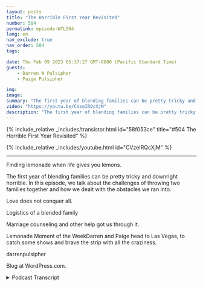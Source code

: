 ```yaml
---
layout: posts
title: "The Horrible First Year Revisited"
number: 504
permalink: episode-WTL504
lang: en
nav_exclude: true
nav_order: 504
tags:

date: Thu Feb 09 2023 05:37:27 GMT-0800 (Pacific Standard Time)
guests:
    - Darren W Pulsipher
    - Paige Pulsipher

img: 
image: 
summary: "The first year of blending families can be pretty tricky and downright horrible. In this episode, we talk about the challenges of throwing two families together and how we dealt with the obstacles we ran into.Listen to this EpisodeLove does not conquer all.For those of you that think everything has been rosy. It has not.This has brought up some tension and memories of the hard times. Sacramento Airport.We were naive enough that we thought love would be able to handle all of the problems we faced. That helped but was not enough.Everything was hard.Meshing kids. We had two 16-year-olds that were completely different from different kinds of friends. One very social and another not very social at all. You cannot force them to be friends; they don’t want to be. Now they are excellent friends.Meshing rules. Is there a double standard for some of the kids? Or is everything the same?Meshing discipline. Understanding boundaries with stepkids was rigid. Older kids and younger kids.Expectations for a clean house.  Darren’s idea of cleaning is picked up. Not clean. Paige wanted things cleaned.Logistics of a blended familyMovingLogistics. What to keep, what to throw out? Where do we fit everything? Two households crammed into one place.Moving kids from schools, friends, and church. Etc.Paige and the kids are trying to overcome feeling like guests in the house.Finances were hardFood was hard, what to cook, what did kids like, what did they not like. How much to cook?Going to church in the same congregation as Darren’s Ex-WifeWhose friends are whose? Who can I talk to? Who do I vent to, etc.?Going out to dinner was a challenge. Soda or water? Why was it contentious?Remember your kids in the changesKids have such little control over the situation, so they want some control over it. Mountain Dew (Jake), Jacob with his long hair.The kids need to feel like they have some control and some say. Marriage counseling and other help got us through it.Marriage Counseling was a big win for us.The night we got engaged was our first counseling session.Consistently working with a counselor allowed us to establish communication patterns faster. Something we needed to navigate all of the stuff we brought with us. Kids, Exes, jobs, debt, etc.Empathy – Get in the trenches with each other. Instead of getting upset with what they are feeling, try to understand it. And why they are feeling that.Give your spouse the benefit of the doubt. Assume the best first.Don’t find fault with your spouse; you will find it.Communication, laughter, alone time, intimacy, not wanting to fail.Lemonade Moment of the WeekDarren and Paige head to Las Vegas, to catch some shows and brave the strip with all the craziness."
video: "https://youtu.be/CVzeIRQcXjM"
description: "The first year of blending families can be pretty tricky and downright horrible. In this episode, we talk about the challenges of throwing two families together and how we dealt with the obstacles we ran into.Listen to this EpisodeLove does not conquer all.For those of you that think everything has been rosy. It has not.This has brought up some tension and memories of the hard times. Sacramento Airport.We were naive enough that we thought love would be able to handle all of the problems we faced. That helped but was not enough.Everything was hard.Meshing kids. We had two 16-year-olds that were completely different from different kinds of friends. One very social and another not very social at all. You cannot force them to be friends; they don’t want to be. Now they are excellent friends.Meshing rules. Is there a double standard for some of the kids? Or is everything the same?Meshing discipline. Understanding boundaries with stepkids was rigid. Older kids and younger kids.Expectations for a clean house.  Darren’s idea of cleaning is picked up. Not clean. Paige wanted things cleaned.Logistics of a blended familyMovingLogistics. What to keep, what to throw out? Where do we fit everything? Two households crammed into one place.Moving kids from schools, friends, and church. Etc.Paige and the kids are trying to overcome feeling like guests in the house.Finances were hardFood was hard, what to cook, what did kids like, what did they not like. How much to cook?Going to church in the same congregation as Darren’s Ex-WifeWhose friends are whose? Who can I talk to? Who do I vent to, etc.?Going out to dinner was a challenge. Soda or water? Why was it contentious?Remember your kids in the changesKids have such little control over the situation, so they want some control over it. Mountain Dew (Jake), Jacob with his long hair.The kids need to feel like they have some control and some say. Marriage counseling and other help got us through it.Marriage Counseling was a big win for us.The night we got engaged was our first counseling session.Consistently working with a counselor allowed us to establish communication patterns faster. Something we needed to navigate all of the stuff we brought with us. Kids, Exes, jobs, debt, etc.Empathy – Get in the trenches with each other. Instead of getting upset with what they are feeling, try to understand it. And why they are feeling that.Give your spouse the benefit of the doubt. Assume the best first.Don’t find fault with your spouse; you will find it.Communication, laughter, alone time, intimacy, not wanting to fail.Lemonade Moment of the WeekDarren and Paige head to Las Vegas, to catch some shows and brave the strip with all the craziness."
---
```


<div>
{% include_relative _includes/transistor.html id="58f053ce" title="#504 The Horrible First Year Revisited" %}

{% include_relative _includes/youtube.html id="CVzeIRQcXjM" %}
</div>

---

Finding lemonade when life gives you lemons.

The first year of blending families can be pretty tricky and downright horrible. In this episode, we talk about the challenges of throwing two families together and how we dealt with the obstacles we ran into.

Love does not conquer all.

Logistics of a blended family

Marriage counseling and other help got us through it.

Lemonade Moment of the WeekDarren and Paige head to Las Vegas, to catch some shows and brave the strip with all the craziness.

darrenpulsipher

Blog at WordPress.com.



<details>
<summary> Podcast Transcript </summary>

<p>﻿1</p>
<p>Okay, so we had an epiphany.</p>
<p>We should go back and visitour most listened to episode ever.</p>
<p>Yeah, because peoplelike the nitty gritty, don't they?</p>
<p>They do.</p>
<p>And it was fascinatingbecause we both sat inthe kitchen last nightand listened to this episode,which was the sixth episode we did,produced four years ago in March.</p>
<p>Called The Horrible First Year.</p>
<p>And it was fascinating listening to it.</p>
<p>When you say.</p>
<p>Yeah.</p>
<p>Because you don't like listeningto the podcast, do you?</p>
<p>I don't because I'm just I'mso critical of myself.</p>
<p>I'm like, Oh, why do I say that?</p>
<p>And why do I do that?</p>
<p>And why do I?</p>
<p>Yeah, So I don't typically liketo listen to our episodes.</p>
<p>I listento them because I learn new things.</p>
<p>And it was fascinatingwhen we talked about it, you were like,</p>
<p>Is that still bothering you,what we talked about last time?</p>
<p>No, I was like, Well,that's still bothering me.</p>
<p>It's been four years, honey.</p>
<p>Uh huh.</p>
<p>And you even said,</p>
<p>I remember why we did thisepisode, and I had no clue.</p>
<p>But you remembered somethingthat happened at the airport.</p>
<p>I remember that we were talking about thisepisode at when we were at the airport.</p>
<p>We were outlining it and we got in a big</p>
<p>I shouldn't say a big fight.</p>
<p>We're not getting a big fight,but we got in an argument.</p>
<p>Yeah, that I was upset with you about.</p>
<p>I do remember.</p>
<p>I remember that.</p>
<p>But I was like, Oh yeah, I remember.</p>
<p>I had no clue what she was talking aboutbecause I had forgivenyou for that incident.</p>
<p>You're so gracious. Thank you.</p>
<p>So let's get into it.</p>
<p>When when we firsttalked about the horrible first year,</p>
<p>I think almost anyone that goes through ablended family runs into the same issues.</p>
<p>When you first throw two familiestogether,is tough.</p>
<p>It is really tough.</p>
<p>It is really tough.</p>
<p>One of the reasons we did that episodefour years ago was because my friendhad told me that</p>
<p>Because you said that was our six episode.</p>
<p>Yeah, it was six.</p>
<p>So that our first five episodes,even though she was enjoying themand she thought they were really good,they were a little too rosy.</p>
<p>She was like,</p>
<p>You're making blended families seem,you know, a little too Pollyanna.</p>
<p>And so that's why we did the episodethe Horrible First year, and it has beenour most listened to episode,like by far, far.</p>
<p>Maybe this one will be second.</p>
<p>Because they see the title the horrible</p>
<p>First Year.</p>
<p>They're like, Ooh, let's hear all that,you know, nitty gritty stuff.</p>
<p>So when we went into getting marriedand blending our familiesand at the time, so you guys not</p>
<p>Paige has four children.</p>
<p>I have six.</p>
<p>If you don't knowthat you haven't been listening.</p>
<p>And when we first got married,you had two at home,and I had five at home.</p>
<p>Five and a half?</p>
<p>Yeah, correct. Right. Yep.</p>
<p>So we were throwing seven kids togetherin one houseand we thought the lovewe had for each otherwould just flourish and blossomand conquer all problems that we had.</p>
<p>Yeah, we really did.</p>
<p>We did. Like, that's not even a joke.</p>
<p>Like, we were like, the kids get along,</p>
<p>We like each other's kids.</p>
<p>We love each other.</p>
<p>So this is all goingto be fine and dandy. Andit I mean, I guess it was fine and dandy.</p>
<p>Well, it worked out.</p>
<p>It worked out, but gosh,</p>
<p>I don't know that it was fine and dandy.</p>
<p>It was hard.</p>
<p>It was hard.</p>
<p>It was. Hard.</p>
<p>In fact,listening to the episode last night.</p>
<p>It brought back some p some trauma.</p>
<p>It did.</p>
<p>And it brought backlike I didn't remember.</p>
<p>I think I said,how many times in that first yeardid I get in the car and drive away?</p>
<p>I didn't remember that.</p>
<p>I did remember You said five times.</p>
<p>Yeah, I think five times I had gottenin the car and said, I'm out of here.</p>
<p>Not like out of the marriageor out of the family,but I can't take this anymore.</p>
<p>I need my space.</p>
<p>I did not remember that.</p>
<p>So it's okay if you get in the carand drive, you know, some place.</p>
<p>Come back.</p>
<p>Just come back. Yeah, just come back.</p>
<p>You might need a little space for a minutebecause it is hard.</p>
<p>It's hard to. Well,what were the hard parts?</p>
<p>What were they what would you saywere the hardest parts of that first year?</p>
<p>I would say the hardest parts weremeshing our roles and our personalities.</p>
<p>When it came to dealing with the kids andand disciplining thingslike that, I would say that was probablyone of the hardest things.</p>
<p>And continuesto be one of the hardest things. Yes.</p>
<p>I mean, you had been,you know, raising your kids for 20 years.</p>
<p>I'd been raising my kidsfor over 20 years.</p>
<p>We had different styles, differentyou know what I mean?</p>
<p>Like and now all of a sudden, it's like,whoa, like,</p>
<p>I'm not okay with thatand you're not okay.</p>
<p>Like, that was that was tough.</p>
<p>It was tough.</p>
<p>So in that first year,</p>
<p>I understand where your boundaries arewith your step kids is really important.</p>
<p>Yes. And we we had mentioned thatlike with the older kids,</p>
<p>I did not parent your older kids.</p>
<p>You did not parent my older kids. Like.</p>
<p>No, that's that's to me,that's a hard no, you've got to step back.</p>
<p>Well, within reason.</p>
<p>What do you mean?</p>
<p>Well, then our kids reallydid anything extraordinarily bad.</p>
<p>But if they had if well, and there werethere were a couple of timeswhere I stepped in one specific waywhere you had had itand all the kids were not doing well.</p>
<p>I mean, the house was a disasterand they felt my wrath, all seven of them.</p>
<p>I did not distinguish,am I going to yell at my kids?</p>
<p>Yes, that's true.</p>
<p>I'm going to yell at all of them.</p>
<p>So in that case, yes, there wasthere was me parenting.</p>
<p>Right.</p>
<p>But when it comes to teenagers, it'sit's tricky.</p>
<p>It is tricky.</p>
<p>But yeah, so that was one of theand then meshing the rules, right?</p>
<p>Like we now have seven kids in the house,five from onefamily, two from another.</p>
<p>We had seven different schedules.</p>
<p>We had people coming and going.</p>
<p>People were dropping backpacksand books and shoes.</p>
<p>And there's nine people living in this.</p>
<p>It was it was it was a little crazy.</p>
<p>We had to mesh some rules.</p>
<p>And yeah, it was interestingbecause the kids would</p>
<p>I think they at the beginning,the kids would say,</p>
<p>I was more of the strictone and disciplinarianand you weren't.</p>
<p>You were the more fun one.</p>
<p>But there were certain things that you didnot budgeon, which I thought was wonderful.</p>
<p>You taught me how to not budge on things,even though the kids would consider memore strict.</p>
<p>Yeah, yeah.</p>
<p>I think it's interesting because I think</p>
<p>I am probably the more strict one.</p>
<p>I think it's just I come about thingsdifferently than you do.</p>
<p>So, you know, I mean. Yeah.</p>
<p>And so, yeah, like, I don't bend on.</p>
<p>You're not going to sit hereand throw a fit and yell at all of us.</p>
<p>You're going to go to your roomand you're going to throw that fit.</p>
<p>And when you're done throwing a fit,we'd love to talk to youand see what's going on,but that's not appropriatefor you to subjectall of us to your craziness.</p>
<p>Craziness.</p>
<p>And that goes for anyonethat goes for myself, likeremove yourself from the situationwhen you are feeling out of control.</p>
<p>Or even even the cleanliness of the house.</p>
<p>You like the house fixed upand you crack the whip on the kidsa couple of times and even pulled outthe big crack the whip, which was me.</p>
<p>Well,</p>
<p>I felt like I probably wasn't like thatbefore I married youbecause I didn't have as many kids.</p>
<p>We had to.</p>
<p>Yeah, I only had two at home,but we had to likewe had to set down some boundaries.</p>
<p>Ah, it was, it was not good.</p>
<p>Like the state of the house was not good.</p>
<p>So it was like, okay, we've got to.</p>
<p>So these were joint rules that we didthat applied to everyone then, right?</p>
<p>Yeah.</p>
<p>Yeah, for sure.</p>
<p>But you,you said there were some double standards.</p>
<p>I did.</p>
<p>What I had.</p>
<p>At sometimes is there double standardsor is everyone have the same rules</p>
<p>When we first got marriedand blended these kids together?</p>
<p>Well, I mean, I guess I don't consider itdouble stack odds.</p>
<p>But yes, I do believe in what I think.</p>
<p>We both believe that different kidscall for differentdiscipline. Discipline, but the.</p>
<p>Rules are the same.</p>
<p>Like you have to be home at midnight.</p>
<p>You have to be home at midnightlike you. What?</p>
<p>I mean, like the rules.</p>
<p>But yeah, different.</p>
<p>You have to come outdifferent kids in different ways.</p>
<p>And like some of our kidsjust looking at themthe wrong way, like,</p>
<p>I'm disappointed in you.</p>
<p>Look. Yeah, they're really upset.</p>
<p>They're upset.</p>
<p>They would crumbleand change your attitude. Yeah.</p>
<p>There's other kids that are like,</p>
<p>That's all you got from me.</p>
<p>Oh, look, who cares?</p>
<p>So. Oh,you took away my phone for a month.</p>
<p>Yeah,</p>
<p>I don't care. Right. And some kids, you.</p>
<p>If you say you, I'm taking away a bookfor a week and they would be devastated.</p>
<p>So. Yes. Sothat'swhat we that's what we mean by that. Yes.</p>
<p>That is what we mean.</p>
<p>But the rules needto be somewhat consistent.</p>
<p>So be careful with your rulemaking.</p>
<p>Yes. Yes.</p>
<p>If they feel like,oh, wait, that's her biological child.</p>
<p>So they're getting preferential treatment.</p>
<p>Right.</p>
<p>And we did have to havethose conversations with some of our kidsand say, listen, this kid over hereis having a hard time right now.</p>
<p>I know you think thatthis might not be fair because you thinkthat, you know,they're getting more leniency.</p>
<p>Well, you got to give this kid a littlebit of grace because of this hard time.</p>
<p>They're goingwe we did have those conversations withsome of our kids because that's not fair.</p>
<p>Well, kids, we're in a divorce situation.</p>
<p>Guess what? Life is definitely not fair.</p>
<p>We all know this already.</p>
<p>It's like life is not fair.</p>
<p>And there are reasonssometimes why life is unfair.</p>
<p>And we were trying to get themto understand that.</p>
<p>The other thingthat was difficult at the beginningand I've seen with other familiesis meshing kids.</p>
<p>And what we mean here is the relationshipsbetween those kids.</p>
<p>Yeah.</p>
<p>And in that first yearwhen we when we got married,we had three adult childrenout of the house already in college.</p>
<p>You're off on church missions or whateverthe case may be.</p>
<p>And seven at homeand the kids are were already gone.</p>
<p>We didn't worry about meshing,but the kidsat home most definitely were livingunder the same house.</p>
<p>And we were a little bit concerned abouthow do we get these kids tolike each other enough where, yeah, youknow, there wasn't heartache in the house.</p>
<p>Well, I think what we learnedand what we learn even more now isyou can't force anyyou can't force the kids to be friends.</p>
<p>You can't force them to like each other.</p>
<p>In fact, probablythe more they feel that you're forcing it,the more they're going to push back.</p>
<p>But you have to provide opportunities andto become closer with each other.</p>
<p>So, you know, a fun family activity.</p>
<p>You've justyou've got to provide those activities.</p>
<p>So we we did not didwould you say we required the kidsto go to those activities that we had?</p>
<p>No, we didn't, because there were timeswhen some of the older kids didn't come.</p>
<p>We did not requirewe highly encouraged it,but no, we did not require it.</p>
<p>But we were like, Hey, it really be greatif we could all go do this.</p>
<p>I think we set the expectation there.</p>
<p>So yeah, Hey, you need to come.</p>
<p>Yeah,we really, really want you to come, right?</p>
<p>And I would say our two oldest in our homeat the time were Jake and Dallin.</p>
<p>They're two weeks apart from each other.</p>
<p>They were like two shipspassing in the night.</p>
<p>Very different personalities, Extreme,different personalities.</p>
<p>Didn't really they.</p>
<p>They didn't not get along.</p>
<p>They just didn't.</p>
<p>They didn't connect.</p>
<p>Connect at all.</p>
<p>Not until they left the house.</p>
<p>Well,they didn't not like each other, though.</p>
<p>That's the thing is it wasn't like. Oh,they hated each other.</p>
<p>No, it wasn't all.</p>
<p>It was just like, you do your thing,</p>
<p>I'll do mine. Peace out.</p>
<p>You know what I mean?</p>
<p>It was just that type of thing.</p>
<p>Wasn't any kind of contention.</p>
<p>But then they.</p>
<p>Yeah, they, they lived in the same townwhen they went to college and.</p>
<p>And they became good friends and.</p>
<p>But we justyou can't force it, right? You can't.</p>
<p>I mean, even though we wanted these 216year olds at the timeto become good friends,you cannot force that.</p>
<p>You can't.</p>
<p>Now, we had an interesting situationbecause there's an age gap betweenthe three youngest children, which areonly what are they, only two years apart.</p>
<p>The three youngest.</p>
<p>Yeah, Yeah, two years apartbetween the three youngest.</p>
<p>And then there's an age gap of six yearsbetween the older set of kids.</p>
<p>So the three youngest kids, when we gotmarried were four, five and six years old,still very young,where the the next youngest one was 12.</p>
<p>And then we had ahow, 14 and then 216 year olds at home.</p>
<p>So it was very different.</p>
<p>The teenagers had already been somewhatraised by us, but the three little ones,we call them the Three Amigos,we raised them together.</p>
<p>So it was a very different dynamic. Itso when we first gotmarried, you had been livingin was a four bedroom house.</p>
<p>And I had a six, seven bedroom house.</p>
<p>I had five kids.</p>
<p>You had two, But we had all of our stuff.</p>
<p>Yep. Right.</p>
<p>You'd been in your house for some time.</p>
<p>How many years was it?</p>
<p>Can we like either eight, nine years.</p>
<p>Eight or nine years?</p>
<p>And then I had just moved into this housethat that we're living in now.</p>
<p>Still.</p>
<p>But we still had 20 years of stuffthat all had to come together.</p>
<p>So that was an interesting situation.</p>
<p>Yeah, itit really is like that's very differentin blended familiesbecause you have two householdsworth of stuffthat you're nowcondensing into one householdand that doesn't happenwhen you first get married, right?</p>
<p>You've got barely any stuff,you know, a little bit of myselfand a little bit of your stuffand no kids, you know, Sothat was interesting.</p>
<p>But little tiny things likehow many sets of silverware do we really?</p>
<p>Yeah.</p>
<p>How many frying pans do we need?</p>
<p>How many cups do we need?</p>
<p>How many towels do we need?</p>
<p>You Just stuff that we both had.</p>
<p>And then what?</p>
<p>Who are we throw out?</p>
<p>What are we throwing away?</p>
<p>I was like, Well,maybe she likes these plates.</p>
<p>And yeah, you know.</p>
<p>It's tricky and you don't want your kidsto go, Oh, great.</p>
<p>So she just came alongor he just came along.</p>
<p>So we just got rid of all of our towelsand all of our dishes, like, you know,</p>
<p>I mean, things that they're comfortablewith, and now we're tossing things.</p>
<p>Anyway, it's it's tricky, but we didwe kind of just went through things mean.</p>
<p>All right. We don't need five frying pans.</p>
<p>Let's get rid of three.</p>
<p>You know what I mean?</p>
<p>We we really did have to do that.</p>
<p>Yeah, Yeah, that. Just sounds trivial.</p>
<p>It's not trivial. It's a lot of work.</p>
<p>It is.</p>
<p>And there's a lot of emotiontied to it, too, for some reason. Yes.</p>
<p>And it wasit was very tricky, I would say.</p>
<p>Now, if we had to do it over again,we would have sold this houseand bought a new house together.</p>
<p>Really? Absolutely.</p>
<p>Because this house I just boughtsix months earlier.</p>
<p>I understand that. Right.</p>
<p>So where would you want to live?</p>
<p>Well, that's fine.</p>
<p>We could have lived herelike we didn't have to move away. But.</p>
<p>Yeah. Why? Why would you say that, though?</p>
<p>That iswhen you move into someone else's housethat they've been living inand their kids have been living in.</p>
<p>I think my kids and myself,we felt like guest in the housefor some time now for a really long time.</p>
<p>But four months, it was like, Oh,that's your space, not ours or, you know,</p>
<p>I mean, just.</p>
<p>That could be. Tricky.</p>
<p>I, I definitely think my advice would beto people that are blending familiesto not move into one of your houses,to sell both of them, or if you'rerenting to stop renting all themand get a new house to get those interest.</p>
<p>And here's our new housewith our new space, with our new family,our new adventure, right together,not high.</p>
<p>We're here into your house now.</p>
<p>And I can see that.</p>
<p>So, yes, that would</p>
<p>I would definitely advise that for sure.</p>
<p>Now, another thing thatwe ran into and well, andit was interesting when we first had this,it was the food billwhen we first got married.</p>
<p>Oh, my goodness, it was crazy.</p>
<p>Oh, finances were hard in the beginning.</p>
<p>It was really.</p>
<p>Hard. Well, especially becausewe were relying just on my salary. Right.</p>
<p>And I was paying childsupport and alimony at the time, too,because you quit your jobjust because of the logisticsof having seven kidsgoing in seven different directions,five of which needed to be driven around.</p>
<p>And my job was 40 minutes away.</p>
<p>So yeah.</p>
<p>It was yeah,it was just like, Can't, can we do this?</p>
<p>And you didn't work at home at the time.</p>
<p>You were in the officeevery day or traveling.</p>
<p>So yeah, it was almost impossiblefor me to keep working.</p>
<p>And you obviouslyhad the bigger salary, sothat was hard.</p>
<p>But yes.</p>
<p>The food bill, the first month we sat downand looked at it was, Holy cow,what just happened?</p>
<p>Well, you came to me and you were like,</p>
<p>So we need to have a talk.</p>
<p>And I'm like, About what?</p>
<p>You're likethe food bill Now,</p>
<p>I had come from a situationwhere I was on a very strict budgetwith food.</p>
<p>I was spending$75 a week to feed my familyand I was doing it like thatwas what I had to do, and I did it.</p>
<p>So then I marry you and I'm like,</p>
<p>Oh dear, makes good money.</p>
<p>You know,</p>
<p>I don't have to worry about the food.</p>
<p>But like,we never talked about the food bill.</p>
<p>When we got married.</p>
<p>It was ten timeswhat you were normally spending.</p>
<p>Yeah, literally ten times.</p>
<p>It was not ten times.</p>
<p>No, we. Were spending money.</p>
<p>It was Oh, yeah, it was 20 $800. Right.</p>
<p>That first month</p>
<p>I spent 2800 or we spent. Yes.</p>
<p>Like I literally felt like</p>
<p>I was going to throw up.</p>
<p>I was like, What?</p>
<p>What?</p>
<p>And I, I didn't know how to cook forso many people.</p>
<p>I was over cooking and making huge amountsand I didn't know what the kids likedand what they didn't like.</p>
<p>It was all it was stuff.</p>
<p>It was all really hard.</p>
<p>And we were having two dinners a nightat that time because the kids swam.</p>
<p>So yes, not too different.</p>
<p>Didn't like not two different meals.</p>
<p>I want people to make sure theyunderstand we weren't makinghamburgers andthen spaghetti because some of the kidsdidn't like hamburgers.</p>
<p>No, no, no.</p>
<p>It was yeah, the kids swam.</p>
<p>They ate some dinnerbefore they went to swim.</p>
<p>And then they came homeand ate more. Yeah.</p>
<p>And they came home and ate some more, so.</p>
<p>But yeah, so that was tricky.</p>
<p>So I would saymaybe have these conversationsbefore you get married, like, hey,you know,you just went from three people to ninepeople.</p>
<p>Let's set a budget from the grocery storeand let's figure out, you know, let'sand maybe talk more about,you know,these are a lot of the meals that my kidslike and these are the kids, you know,things like that.</p>
<p>I think we actually didpretty good on on the mealsharing, don't you think?</p>
<p>I mean, as far as you broughtsome really cool recipes toto the family that the kids love today.</p>
<p>Yeah. Yeah. So and then I had some too.</p>
<p>So that part turned out,except we had a couple of picky eaterswhen we first emerged.</p>
<p>Oh, yes, we did. Oh.</p>
<p>We did. I was so frustrated.</p>
<p>And yeah, I think we wanted to handle thatdifferently too.</p>
<p>Oh yes, we did.</p>
<p>So I'm like, fine, if you want to eatchicken nuggets every day, who cares?</p>
<p>Here's the chicken nuggets.</p>
<p>And you're like, No, they need to eat.</p>
<p>And so we actually compromised on that.</p>
<p>Yeah.</p>
<p>And our rule was we weren'tgoing to make anything special for anyone.</p>
<p>This was our day.</p>
<p>I would have been crazy.</p>
<p>That would have been crazy.</p>
<p>So we made this meal.</p>
<p>Now, if you don't like somethingthat we cooked, you have to try one biteand then you can fill up on allthe other things that are at the table.</p>
<p>But we're not going to gomake you another meal.</p>
<p>We're not going to gomicrowave your chicken nuggets,but fill up on whatever you like here.</p>
<p>That was a good call.</p>
<p>That was a good compromise because, yeah,</p>
<p>I think you were more of like the clearyour plate type of person. And I.</p>
<p>Grew up that. Way. Yeah.</p>
<p>I've never been a clearyour plate type of person.</p>
<p>I'm like, if you're full, stop eating.</p>
<p>If you don't like it, don't evendo. Another logistics thingthat was difficult was going to churchbecause when when I bought this housespecifically down the street from my ex,so my kids could easily transitionbetween homes.</p>
<p>Yeah.</p>
<p>Which means we werein the same congregation at church.</p>
<p>A little uncomfortable.</p>
<p>A little,a little.</p>
<p>A lot uncomfortable. A lot uncomfortable.</p>
<p>But would you say it was worth it?</p>
<p>Absolutely.</p>
<p>That someone has to ask me that today.</p>
<p>They saidif you had to do that over again,would you not be in the same congregation?</p>
<p>I said, absolutely we would.</p>
<p>I would still do the same thing over againtoday,even though it was so uncomfortableand really hard.</p>
<p>Really, really hard, I would still dothe same thing over again.</p>
<p>Well, why why would you do that?</p>
<p>Because that waswhat was best for the kids.</p>
<p>It was best to keep the kidsin the same congregate sessionevery single week with their friendswith the consistency.</p>
<p>Right.</p>
<p>They're already switching back and forthbetween houses.</p>
<p>We don't need them switching back andforth between churches every single week.</p>
<p>So what was the hardest part then?</p>
<p>I mean, it uncomfortable.</p>
<p>Why was it uncomfortable?</p>
<p>Well, because I came into this, right?</p>
<p>You guys had already beenin this congregation for.</p>
<p>A. Year. A year? Yeah.</p>
<p>I didn't know who wanted to be my friend,who I thoughtwas just trying to be my friend,to get maybe information out of me.</p>
<p>Like, I just didn't know</p>
<p>I was being paranoid, you know?</p>
<p>I mean, like, I just.</p>
<p>Who are, you know, your ex's friends?</p>
<p>And they were like,</p>
<p>I want to be friends with everyone.</p>
<p>I was finewith being friends with everyone.</p>
<p>But Iyou know, I just I just I felt like I wasjust in some kind of landmine situation.</p>
<p>I just did not know how to deal with it.</p>
<p>And it took me about a year and a half,</p>
<p>I would say, before I went, you know what?</p>
<p>I'm just going to be me.</p>
<p>And if people want to be friends with me,they can be friends with me.</p>
<p>If they don't, that's their choice.</p>
<p>And I'm not going toworry about every little thing</p>
<p>I say, like I'm just going to be me.</p>
<p>And it became a lot better.</p>
<p>But yeah, was challenging too.</p>
<p>It was it was challengingand challenging for peoplein the congregation to how can I talk towho can I know right?</p>
<p>They don't want to seem like they're,you know, betraying anyone'sfriendship by talking.</p>
<p>Yeah, it was it is very tricky.</p>
<p>Is very tricky.</p>
<p>But like I said,</p>
<p>I would still do it over againbecause that was best for the kids,for sure.</p>
<p>Okay, Let's talk about another challengegoing out to dinner.</p>
<p>Oh, gosh.</p>
<p>At a restaurant.</p>
<p>Now, you were used to only three.</p>
<p>I wasused to already six or seven or eight.</p>
<p>And now when my other kids were home.</p>
<p>Right.</p>
<p>I have four kids.</p>
<p>So there was six of usthat would you know, that wasthere were six in our family.</p>
<p>But now we're talking nine. Yeah.</p>
<p>First off, it's hard to find a placethat will take nine people.</p>
<p>Yeah.</p>
<p>And then the big soda incident.</p>
<p>And this is the one that.</p>
<p>I just, I,we talked about this last night.</p>
<p>I still don't understand here.</p>
<p>We didn't have a lot of moneyin my first marriage,and we didn't drink soda at home.</p>
<p>Like I said, we were on a tight food billwhen we went out to dinner,which wasn't very often.</p>
<p>It was a treat, right?</p>
<p>It was a treat to go out to dinnerand yeah, sure, kids get a soda, right?</p>
<p>That's how we didwhen we went out to dinner.</p>
<p>And you were of theyou probably more often than we eat.</p>
<p>Yeah, we did. But.</p>
<p>And you were like, well, why get a sodathat adds, you know, two bucks per person?</p>
<p>So why, why do that?</p>
<p>And yeah, it was funny.</p>
<p>There wasthere was contention because I was like,</p>
<p>Why are you falling on your sword on soda?</p>
<p>Like, I just couldn't understand.</p>
<p>I was trying to figure out whyyou were falling on your sword on soda.</p>
<p>Well, I was just like,why not just let that go?</p>
<p>Like, my kids are used to having a sodaat dinner, so why not now?</p>
<p>Let your kids have soda dinner.</p>
<p>What's the big deal?</p>
<p>It's, you know, only 20 bucks.</p>
<p>And. Yes, seriously, it was.</p>
<p>It's I.</p>
<p>Know this sounds stupid, people,but this was probablyone of the biggest contentious thingsthat and the and theand the big caffeine debate was a bigwas a big thing in our family.</p>
<p>So and I was just like, dude, let it go.</p>
<p>Like, let it go.</p>
<p>And it's really not a thing anymore.</p>
<p>No, no, no.</p>
<p>It's not a it's not a thing anymore.</p>
<p>If our kids get soda at dinner,that's fine. We'll pay for it.</p>
<p>We don't care. It's fine.</p>
<p>If they get a caffeinated soda at dinner,that's fine too.</p>
<p>We don't care.</p>
<p>It's fine.</p>
<p>But, yeah, in the very beginning,like you were really.</p>
<p>You were really, like,</p>
<p>No, we're not doing that.</p>
<p>And I was just like, Why?</p>
<p>So yeah, that was that was that was.</p>
<p>Because I said so that doesn't count.</p>
<p>That's just. No, that doesn't.</p>
<p>Especially when you're blending families,that.</p>
<p>Doesn't count, that doesn't know.</p>
<p>You don'tget to see that much in blended familiesbecause I said sothat is a thing in the past,if you wanted to say that before,don't say that now.</p>
<p>It's all about it's all about compromise.</p>
<p>And you got to figureyou got to figure things out.</p>
<p>Yeah.</p>
<p>And and you do have to compromiseand and decide what you want to fallon your sword about and decide,is this a good ideaor not?</p>
<p>Okay.</p>
<p>Now, one thing that we did dothat helped us through that first year waswe went to marriage counseling.</p>
<p>In fact, the day we got engaged,we were in marriage counseling.</p>
<p>That is true.</p>
<p>That is true.</p>
<p>And we we were listening backto our episode from four years ago.</p>
<p>We're talking about how we got engaged.</p>
<p>And then we went to marriage counselingand then we went out to dinnerand we went to Olive Garden.</p>
<p>And last night we go,</p>
<p>Why do we go to the Olive Garden?</p>
<p>You know,we could have gone to the fancy like.</p>
<p>We still don't know whywe went to the olive.</p>
<p>I don't know if it was rightnext to our marriage counseling.</p>
<p>I don't know whywe were at the Olive Garden.</p>
<p>I don't know either.</p>
<p>But we went to the Olive Garden.</p>
<p>So maybe we'll go the Olive Gardento celebrate our engagement.</p>
<p>Maybe. Maybe that's what we need to do.</p>
<p>That's what we needed.</p>
<p>I actually like their soup inside.</p>
<p>Yeah, I know you do. Nowthat the counseling is very importantwas very important to us.</p>
<p>Primarily because our marriage counselortaught us how to get in the trenchesas she used to call it, with our spouseand trying to empathizewith what they were dealing within this massive changethat's happening in their livesand the lives of their kids.</p>
<p>To me, this was invaluable advicebecause I had to set my pride asidea little bit and say,</p>
<p>What is she going through right nowthat's causing thisdisruption in our communication?</p>
<p>What what did I say that triggered her?</p>
<p>We talked a lot about triggersand things like that.</p>
<p>Yeah,</p>
<p>I would say marriage counseling saved us.</p>
<p>Actually, I would go as far to say that,that without that, I don't knowthat we would be sitting here todaylike she helped us throughso many things.</p>
<p>So advicego to marriagecounseling even before you get married.</p>
<p>Go to marriage counseling. Well,because what does it do?</p>
<p>It teaches you how to communicateeffectively and to remember one thing.</p>
<p>And and when we listened to it last night,</p>
<p>I was like, oh, yeah, right.</p>
<p>You need to fight for your spouse, notfight with your spouse, fight for them.</p>
<p>You want themto be as successful as possibleand you want your relationshipto be as successful as possible.</p>
<p>Yeah, So you should be fighting for that.</p>
<p>I would say another thing that shehelped us with was she talked to us aboutmaking surethat like when Darren would saysomething that I didn't agree withit, especially when the kids are littleand especially in the beginning,you need tojust kindof keep your mouth shut in that momentand then you take your spouse asideand go,</p>
<p>I do not agree with what you just saidand it's okay to come back out to the kidsas a united front and say, you know what,we've we've changed our mind.</p>
<p>Right? There's nothing wrong with that.</p>
<p>In fact, I think it's good for the kidsto see that, you know what, Things change.</p>
<p>I changed my mind.</p>
<p>I said somethingin the heat of the moment.</p>
<p>I changed my mind.</p>
<p>But I think it's really importantto have a united front with those kids.</p>
<p>And it's okay for mom and dad to walk awayand come back with a different disciplineor whatever it is.</p>
<p>But it's good to be a united front.</p>
<p>You know something I learnedfrom all that is I learned to be a littlemore patient and thoughtfulin inthose situationswhere things are a little more heatedand you dish out that you're groundedfor the rest of your life.</p>
<p>Comment that I just need to sit backand think about, right.</p>
<p>What what is the best course of action?</p>
<p>What would Paigeand I want to do together?</p>
<p>So it helped me to step back a little bitand be more thoughtfulin in those conversations.</p>
<p>Well, I would say even now,today, like there weresome things that went on this weekendthat you were just biting your tongue.</p>
<p>Right.</p>
<p>With some decisionsthat our son was making this weekend.</p>
<p>And you were just like,</p>
<p>I wish she wasn't making that decision,but I'm not going to say anything.</p>
<p>Right. But I only talked to you.</p>
<p>Yes, you took me asideand talkedto me and I really appreciate that.</p>
<p>And Yeah, but yeah, it's important that.</p>
<p>Well, and this is something important too,that she talked about empathywith your spouse.</p>
<p>When your spouse is coming to, you say,</p>
<p>I'm really concerned about this.</p>
<p>Instead of getting defensivebecause they're talking to younot in front of other people.</p>
<p>This is the time that you can really say,hey, I understandyou know what you're feeling or tryand find out why they're feeling that way.</p>
<p>Right.</p>
<p>I think goes a long, long way in helpingyou get through,especially that first yearwhen you're going to step on landminesyou didn't know existed.</p>
<p>Yeah, that's true.</p>
<p>So take a and take a deep breath.</p>
<p>Remember why you're marriedand and that will help out quite a bit.</p>
<p>You know, another thing isgive your spouse the benefit of the doubt.</p>
<p>Right.</p>
<p>Assume the best first.</p>
<p>I think a lot of times we assume we.</p>
<p>Get reversals up. We're like, yeah,she wants to fight. Yeah.</p>
<p>Why did she go?</p>
<p>She said that because she wants to hurt meor she said that because she, you know,blah blah.</p>
<p>Maybe give them the benefit of the doubtand not assumethat they wanted to hurt youand not assume that they're coming at you.</p>
<p>Right.</p>
<p>And maybe and like you said,try and see where they're coming from.</p>
<p>But yeah, we've we've it's been yearsthat we've worked on this one.</p>
<p>Right. It's a constant, constant thing.</p>
<p>We have to work. Yeah.</p>
<p>And I think we're we've gotten pretty goodat this one, like it's tape,but it took years and years.</p>
<p>Do you.</p>
<p>I think you just always jump to, you know.</p>
<p>Why would you say that?</p>
<p>Why would you say why?</p>
<p>Why are you being mean?</p>
<p>And the other person's going,</p>
<p>I wasn't trying to be mean at all.</p>
<p>You know what I mean? Like,why did you assume I was being mean?</p>
<p>Right?</p>
<p>Like, you make these assumptions and.</p>
<p>Yeah, so,yeah, give him the benefit of the doubt.</p>
<p>Right.</p>
<p>And then the last one here.</p>
<p>Well, the second to last thoughtthat we covered inthat episode, still very valid today.</p>
<p>Don't try and find fault in your spouse.</p>
<p>Why you will find it.</p>
<p>If you're looking for issues withyour spouse, you will absolutely find it.</p>
<p>That is true.</p>
<p>That is very, very true. Right.</p>
<p>If you're sitting there today going, oh,you know, everything he's doingis bugging me, and then you keep lookingfor more things that are bugging you.</p>
<p>Oh, yeah, You're going to find it.</p>
<p>And you'll find more.</p>
<p>And then those thingsturn that around, though.</p>
<p>If you do turn it around, thenif you're only looking for the good thingsin your spouse, then guess what?</p>
<p>That's what you're going to find. Yeah,that's very true.</p>
<p>That's very true.</p>
<p>All right.</p>
<p>The last one has to do with laughter.</p>
<p>And we've talked about this before.</p>
<p>We talk about this a lotwhen we first got married.</p>
<p>I loved your laugh. Mm hmm.</p>
<p>I loved how you made funout of difficult situations.</p>
<p>Uh huh.</p>
<p>But I didn't like that sometimes.</p>
<p>No That was one of the reasons</p>
<p>I got in the car and drove away one timebecause you made some comment about,you know,</p>
<p>I don't know that</p>
<p>I've made light of something.</p>
<p>I made light of something.</p>
<p>Why can't you take anythingserious? Was probably.</p>
<p>And I don't know,</p>
<p>I was just like I thought,you know, you said,that's why you married me.</p>
<p>And now the one thing that you said,</p>
<p>I mean, not the one thing,but one of the things you married me for,you're now saying, why are you being like,this.</p>
<p>Is annoying me that day?</p>
<p>Yeah, I was.</p>
<p>I don't even remember. What? I don't.</p>
<p>I don't either.</p>
<p>I have no, I don't remember about at all.</p>
<p>But so what's yourwhat's your advice on that.</p>
<p>Things that you want once found cute andand adorable.</p>
<p>Why did you find cute and adorablein the first place?</p>
<p>Ask yourself, because it was cute.</p>
<p>It was different.</p>
<p>Why is it getting on your nerves now?</p>
<p>I think you have to ask yourself that.</p>
<p>Okay.</p>
<p>So remind yourselfwhy you enjoyed that about your partner.</p>
<p>Yeah, right.</p>
<p>Yeah.</p>
<p>And, you know,you could always use the lame excuse.</p>
<p>Well, I liked it then. I was younger then.</p>
<p>I've grown or it's annoyingnow all the time.</p>
<p>They do it all the time. Yeah.</p>
<p>You know what?</p>
<p>You got to swallow some try and get backto where you used to be.</p>
<p>Well, what's that saying?</p>
<p>Familiarity breeds contempt.</p>
<p>I think that's bogus. Why?</p>
<p>I think it's true. I think.</p>
<p>I think it can be true.</p>
<p>You know what it can beif you're only looking for the negative.</p>
<p>But real familiarity, maybethe right word is real intimacywith someone.</p>
<p>Maybe you know them, really know them.</p>
<p>You It means to love them even more.</p>
<p>Not contempt. Right?</p>
<p>But I think you have to be carefulthat you it can easily lead to right.</p>
<p>The more you know about them,the more you can use it against them.</p>
<p>And. Right.</p>
<p>So I think you have to be careful thatyou're not using it in a negative way.</p>
<p>Yeah, absolutely.</p>
<p>Yeah, yeah, absolutely.</p>
<p>Okay.</p>
<p>Our limited moment,the week has to do with a little getawaythat Paige got me for Christmas. Yep.</p>
<p>I got you a couple of shows in Vegas,which I hate Vegas.</p>
<p>We're not huge Vegas fans,but they had some pretty cool shows there.</p>
<p>Got to see a Prince tribute band,which was really fun.</p>
<p>Yeah, we were.</p>
<p>Everyone was up and dancing.</p>
<p>It was like a concert. It really was.</p>
<p>It was fun.</p>
<p>And then we got to see Michael</p>
<p>Jackson one.</p>
<p>Yeah, the Cirque du Soleil.</p>
<p>That was incredible.</p>
<p>I mean, outstanding.</p>
<p>It really was incredible. Butwe hate Vegas.</p>
<p>Like, why do we hate.</p>
<p>So you don't like the smoke?</p>
<p>We don't drink, we don't gamble.</p>
<p>We don't walk around half naked.</p>
<p>We don't like smoke. All kinds of things.</p>
<p>Walking around like the list is longabout the things that we don't do.</p>
<p>But you know what?</p>
<p>We found a little gym there.</p>
<p>We spent three or 4 hours in this onemuseum, and it was fascinating.</p>
<p>It was on the Mafia.</p>
<p>Yes, the Mob Museum. That's cool.</p>
<p>That was actually pretty.</p>
<p>We were like,oh, this is actually interesting stuff.</p>
<p>So it just Vegas makes me feel icky.</p>
<p>Like walking aroundand seeing all these people that are just</p>
<p>I feel sorry for themthat they're walking aroundwith hardly any clothes on, wantingto take a picture with you for money.</p>
<p>Like, I justit makes me sad for these people.</p>
<p>But yeah,</p>
<p>I just feel icky when I'm in Vegas.</p>
<p>But the shows were really good,really good.</p>
<p>And we had a lot of fun.</p>
<p>If you like today's episode.</p>
<p>Give us five stars on iTunes, Spotify,</p>
<p>Google.</p>
<p>And head to Facebook and like us.</p>
<p>And check out our blogat Where's Eliminate Talk.</p>
<p>Where you can leave questionsand comments.</p>
<p>Add. But most of all.</p>
<p>Go out and make some lemonade.</p>
<p>You betcha, baby.</p>

</details>
